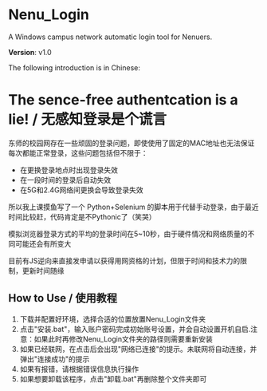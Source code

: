 # Nenu_Login
A Windows campus network automatic login tool for Nenuers.

**Version**: v1.0

The following introduction is in Chinese:
# The sence-free authentcation is a lie! / 无感知登录是个谎言

东师的校园网存在一些顽固的登录问题，即使使用了固定的MAC地址也无法保证每次都能正常登录，这些问题包括但不限于：
- 在更换登录地点时出现登录失效
- 在一段时间的登录后自动失效
- 在5G和2.4G网络间更换会导致登录失效

所以我上课摸鱼写了一个 Python+Selenium 的脚本用于代替手动登录，由于最近时间比较赶，代码肯定是不Pythonic了（笑哭）

模拟浏览器登录方式的平均的登录时间在5~10秒，由于硬件情况和网络质量的不同可能还会有所变大

目前有JS逆向来直接发申请以获得用网资格的计划，但限于时间和技术力的限制，更新时间随缘

## How to Use / 使用教程
1. 下载并配置好环境，选择合适的位置放置Nenu_Login文件夹
2. 点击"安装.bat"，输入账户密码完成初始账号设置，并会自动设置开机自启.注意：如果此时再修改Nenu_Login文件夹的路径则需要重新安装
3. 如果已经联网，在点击后会出现"网络已连接"的提示。未联网将自动连接，并弹出"连接成功"的提示
4. 如果有报错，请根据错误信息执行操作
5. 如果想要卸载该程序，点击"卸载.bat"再删除整个文件夹即可
